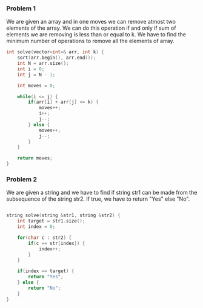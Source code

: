 ### Problem 1

We are given an array and in one moves we can remove atmost two elements of the array. We can do this operation if and only if sum of elements we are removing is less than or equal to k. We have to find the minimum number of operations to remove all the elements of array.

```cpp
int solve(vector<int>& arr, int k) {
    sort(arr.begin(), arr.end());
    int N = arr.size();
    int i = 0;
    int j = N - 1;

    int moves = 0;

    while(i <= j) {
        if(arr[i] + arr[j] <= k) {
            moves++;
            i++;
            j--;
        } else {
            moves++;
            j--;
        }
    }

    return moves;
}
```

### Problem 2
We are given a string and we have to find if string str1 can be made from the subsequence of the string str2. If true, we have to return "Yes" else "No".

```cpp

string solve(string &str1, string &str2) {
    int target = str1.size();
    int index = 0;

    for(char c : str2) {
        if(c == str[index]) {
            index++;
        }
    }

    if(index == target) {
        return "Yes";
    } else {
        return "No";
    }
}
```